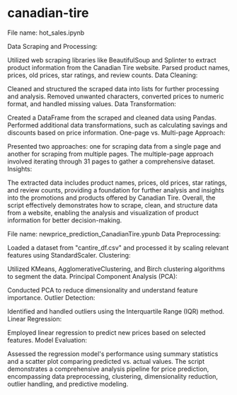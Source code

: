 # canadian-tire
File name: hot_sales.ipynb

Data Scraping and Processing:

Utilized web scraping libraries like BeautifulSoup and Splinter to extract product information from the Canadian Tire website.
Parsed product names, prices, old prices, star ratings, and review counts.
Data Cleaning:

Cleaned and structured the scraped data into lists for further processing and analysis.
Removed unwanted characters, converted prices to numeric format, and handled missing values.
Data Transformation:

Created a DataFrame from the scraped and cleaned data using Pandas.
Performed additional data transformations, such as calculating savings and discounts based on price information.
One-page vs. Multi-page Approach:

Presented two approaches: one for scraping data from a single page and another for scraping from multiple pages.
The multiple-page approach involved iterating through 31 pages to gather a comprehensive dataset.
Insights:

The extracted data includes product names, prices, old prices, star ratings, and review counts, providing a foundation for further analysis and insights into the promotions and products offered by Canadian Tire.
Overall, the script effectively demonstrates how to scrape, clean, and structure data from a website, enabling the analysis and visualization of product information for better decision-making.


File name: newprice_prediction_CanadianTire.ypunb
Data Preprocessing:

Loaded a dataset from "cantire_df.csv" and processed it by scaling relevant features using StandardScaler.
Clustering:

Utilized KMeans, AgglomerativeClustering, and Birch clustering algorithms to segment the data.
Principal Component Analysis (PCA):

Conducted PCA to reduce dimensionality and understand feature importance.
Outlier Detection:

Identified and handled outliers using the Interquartile Range (IQR) method.
Linear Regression:

Employed linear regression to predict new prices based on selected features.
Model Evaluation:

Assessed the regression model's performance using summary statistics and a scatter plot comparing predicted vs. actual values.
The script demonstrates a comprehensive analysis pipeline for price prediction, encompassing data preprocessing, clustering, dimensionality reduction, outlier handling, and predictive modeling.





